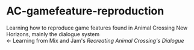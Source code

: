 # AC-gamefeature-reproduction
Learning how to reproduce game features found in Animal Crossing New Horizons, mainly the dialogue system
<br> ← Learning from Mix and Jam's <i>Recreating Animal Crossing's Dialogue<i/>
